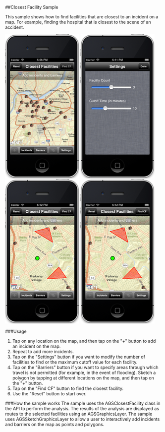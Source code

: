 ##Closest Facility Sample 

This sample shows how to find facilities that are closest to an incident on a map.
For example, finding the hospital that is closest to the scene of an accident.

![Initial Scene](image.png "Initial Scene")
![Settings](image2.png "Settings")
![Incident & Barriers](image3.png "Incident & Barriers")
![Result](image3.png "Result")


###Usage
1. Tap on any location on the map, and then tap on the "+" button to add an incident on the map.
2. Repeat to add more incidents. 
3. Tap on the "Settings" button if you want to modify the number of facilities to find or the maximum cutoff value for each facility.
4. Tap on the "Barriers" button if you want to specify areas through which travel is not permitted (for example, in the event of flooding). Sketch a polygon by tapping at different locations on the map, and then tap on the "+" button.
5. Tap on the "Find CF" button to find the closest facility.
6. Use the "Reset" button to start over. 

###How the sample works
The sample uses the  AGSClosestFacility class in the API to perform the analysis.  The results of the analysis are displayed as routes to the selected facilities using an AGSGraphicsLayer. The sample uses AGSSketchGraphicsLayer to allow a user to interactively add incidents and barriers on the map as points and polygons.
